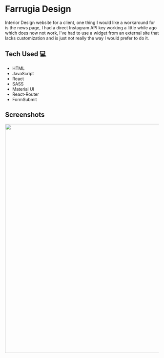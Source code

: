 # Farrugia Design

Interior Design website for a client, one thing I would like a workaround for is the news page, I had a direct Instagram API key working a little while ago which does now not work, I've had to use a widget from an external site that lacks customization and is just not really the way I would prefer to do it.

## Tech Used 💻
* HTML 
* JavaScript
* React 
* SASS
* Material UI
* React-Router
* FormSubmit

## Screenshots
<img src="https://github.com/maxxjonesyy/farrugia_design/assets/73814371/9cacaedb-5bae-48b6-987d-8c13ef2537cd" width="750">


